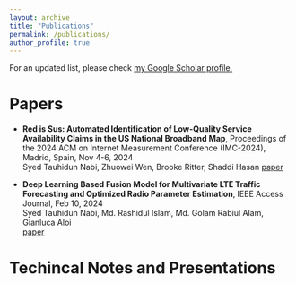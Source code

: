 ```yaml
---
layout: archive
title: "Publications"
permalink: /publications/
author_profile: true
---
```


For an updated list, please check <u><a href="https://scholar.google.com/citations?user=kPfhelMAAAAJ&hl=en&inst=13410158990364976897">my Google Scholar profile</a>.</u>


# Papers

- **Red is Sus: Automated Identification of Low-Quality Service Availability Claims in the US National Broadband Map**, Proceedings of the 2024 ACM on Internet Measurement Conference (IMC-2024), Madrid, Spain, Nov 4-6, 2024  
Syed Tauhidun Nabi, Zhuowei Wen, Brooke Ritter, Shaddi Hasan
[paper](https://dl.acm.org/doi/abs/10.1145/3646547.3688441)

- **Deep Learning Based Fusion Model for Multivariate LTE Traffic Forecasting and Optimized Radio Parameter Estimation**, IEEE Access Journal, Feb 10, 2024  
Syed Tauhidun Nabi, Md. Rashidul Islam, Md. Golam Rabiul Alam, Gianluca Aloi  
[paper](https://ieeexplore.ieee.org/abstract/document/10042176)


# Techincal Notes and Presentations
